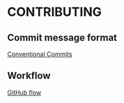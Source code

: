 # CONTRIBUTING

## Commit message format

[Conventional Commits](https://www.conventionalcommits.org/)

## Workflow

[GitHub flow](https://docs.github.com/en/get-started/using-github/github-flow)
